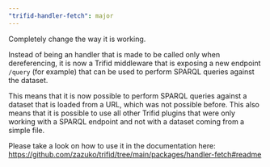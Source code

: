 ```yaml
---
"trifid-handler-fetch": major
---
```


Completely change the way it is working.

Instead of being an handler that is made to be called only when dereferencing, it is now a Trifid middleware that is exposing a new endpoint `/query` (for example) that can be used to perform SPARQL queries against the dataset.

This means that it is now possible to perform SPARQL queries against a dataset that is loaded from a URL, which was not possible before.
This also means that it is possible to use all other Trifid plugins that were only working with a SPARQL endpoint and not with a dataset coming from a simple file.

Please take a look on how to use it in the documentation here: https://github.com/zazuko/trifid/tree/main/packages/handler-fetch#readme
